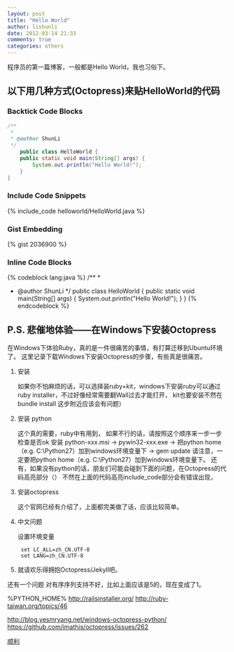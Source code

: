 ```yaml
---
layout: post
title: "Hello World"
author: lishunli
date: 2012-03-14 21:33
comments: true
categories: others
---
```

程序员的第一篇博客，一般都是Hello World，我也习俗下。

## 以下用几种方式(Octopress)来贴HelloWorld的代码
### Backtick Code Blocks
``` java HelloWorld.java
/**
 *
 * @author ShunLi
 */
	public class HelloWorld {
	public static void main(String[] args) {
		System.out.println("Hello World!");
	}
}
```

### Include Code Snippets
{% include_code helloworld/HelloWorld.java %}

### Gist Embedding
{% gist 2036900 %}	

### Inline Code Blocks
{% codeblock lang:java %}
/**
 *
 * @author ShunLi
 */
	public class HelloWorld {
	public static void main(String[] args) {
		System.out.println("Hello World!");
	}
}
{% endcodeblock %}


## P.S. 悲催地体验——在Windows下安装Octopress
在Windows下体验Ruby，真的是一件很痛苦的事情，有打算迁移到Ubuntu环境了。
这里记录下载Windows下安装Octopress的步骤，有些真是很痛苦。

1. 安装 

	如果你不怕麻烦的话，可以选择装ruby+kit，windows下安装ruby可以通过ruby installer，不过好像经常需要翻Wall过去才能打开， kit也要安装不然在bundle install 这步附近应该会有问题）

2. 安装 python

	这个真的需要，ruby中有用到，
	如果不行的话，请按照这个顺序来一步一步检查是否ok
	安装 python-xxx.msi -> pywin32-xxx.exe -> 把python home（e.g. C:\Python27）加到windows环境变量下 -> gem update
	请注意，一定要把python home（e.g. C:\Python27）加到windows环境变量下。
	还有，如果没有python的话，朋友们可能会碰到下面的问题，在Octopress的代码高亮部分（）
	不然在上面的代码高亮include_code部分会有错误出现，

3. 安装octopress
	
	这个官网已经有介绍了，上面都完美做了话，应该比较简单。

4. 中文问题

	设置环境变量

		set LC_ALL=zh_CN.UTF-8
		set LANG=zh_CN.UTF-8

5. 就请欢乐得拥抱Octopress/Jekyll吧。

还有一个问题
对有序序列支持不好，比如上面应该是5的，现在变成了1。

%PYTHON_HOME%
http://railsinstaller.org/
http://ruby-taiwan.org/topics/46


http://blog.yesmryang.net/windows-octopress-python/
https://github.com/imathis/octopress/issues/262

[顺利](http://blogjava.net/lishunli)
